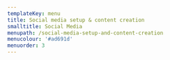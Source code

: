 ```yaml
---
templateKey: menu
title: Social media setup & content creation
smalltitle: Social Media
menupath: /social-media-setup-and-content-creation
menucolour: '#ad691d'
menuorder: 3
---
```


